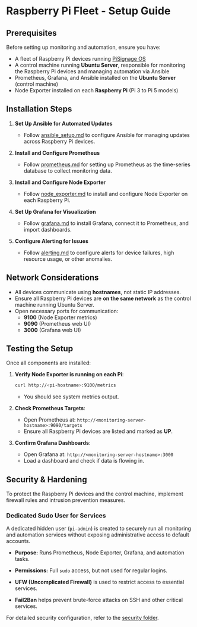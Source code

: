 # Raspberry Pi Fleet - Setup Guide

## Prerequisites
Before setting up monitoring and automation, ensure you have:
- A fleet of Raspberry Pi devices running [PiSignage OS](https://github.com/colloqi/piSignage)
- A control machine running **Ubuntu Server**, responsible for monitoring the Raspberry Pi devices and managing automation via Ansible
- Prometheus, Grafana, and Ansible installed on the **Ubuntu Server** (control machine)
- Node Exporter installed on each **Raspberry Pi** (Pi 3 to Pi 5 models)

## Installation Steps
1. **Set Up Ansible for Automated Updates**
   - Follow [ansible_setup.md](ansible_setup.md) to configure Ansible for managing updates across Raspberry Pi devices.

2. **Install and Configure Prometheus**
   - Follow [prometheus.md](prometheus.md) for setting up Prometheus as the time-series database to collect monitoring data.

3. **Install and Configure Node Exporter**
   - Follow [node_exporter.md](node_exporter.md) to install and configure Node Exporter on each Raspberry Pi.

4. **Set Up Grafana for Visualization**
   - Follow [grafana.md](grafana.md) to install Grafana, connect it to Prometheus, and import dashboards.

5. **Configure Alerting for Issues**
   - Follow [alerting.md](alerting.md) to configure alerts for device failures, high resource usage, or other anomalies.

## Network Considerations
- All devices communicate using **hostnames**, not static IP addresses.
- Ensure all Raspberry Pi devices are **on the same network** as the control machine running Ubuntu Server.
- Open necessary ports for communication:
  - **9100** (Node Exporter metrics)
  - **9090** (Prometheus web UI)
  - **3000** (Grafana web UI)

## Testing the Setup
Once all components are installed:
1. **Verify Node Exporter is running on each Pi**:
   ```bash
   curl http://<pi-hostname>:9100/metrics
   ```
   - You should see system metrics output.

2. **Check Prometheus Targets**:
   - Open Prometheus at: `http://<monitoring-server-hostname>:9090/targets`
   - Ensure all Raspberry Pi devices are listed and marked as **UP**.

3. **Confirm Grafana Dashboards**:
   - Open Grafana at: `http://<monitoring-server-hostname>:3000`
   - Load a dashboard and check if data is flowing in.

## Security & Hardening
To protect the Raspberry Pi devices and the control machine, implement firewall rules and intrusion prevention measures.

### Dedicated Sudo User for Services
A dedicated hidden user (`pi-admin`) is created to securely run all monitoring and automation services without exposing administrative access to default accounts.
- **Purpose:** Runs Prometheus, Node Exporter, Grafana, and automation tasks.
- **Permissions:** Full `sudo` access, but not used for regular logins.

- **UFW (Uncomplicated Firewall)** is used to restrict access to essential services.
- **Fail2Ban** helps prevent brute-force attacks on SSH and other critical services.

For detailed security configuration, refer to the [security folder](https://github.com/gorman-ap/rpi-fleet-management/tree/main/docs/security).
